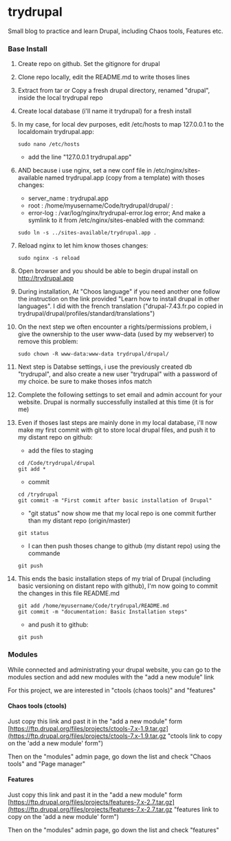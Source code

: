 # trydrupal
Small blog to practice and learn Drupal, including Chaos tools, Features etc.

### Base Install

1. Create repo on github. Set the gitignore for drupal
2. Clone repo locally, edit the README.md to write thoses lines
3. Extract from tar or Copy a fresh drupal directory, renamed "drupal", inside the local trydrupal repo
4. Create local database (i'll name it trydrupal) for a fresh install
5. In my case, for local dev purposes, edit /etc/hosts to map 127.0.0.1 to the localdomain trydrupal.app:

    ```shell
    sudo nano /etc/hosts
    ```
    * add the line "127.0.0.1  trydrupal.app"
6. AND because i use nginx, set a new conf file in /etc/nginx/sites-available named trydrupal.app (copy from a template) with thoses changes:
    * server_name :    trydrupal.app
    * root :           /home/myusername/Code/trydrupal/drupal/ :
    * error-log :      /var/log/nginx/trydrupal-error.log error;
And make a symlink to it from /etc/nginx/sites-enabled with the command:

    ```shell
    sudo ln -s ../sites-available/trydrupal.app .
    ```

7. Reload nginx to let him know thoses changes:

    ```shell
    sudo nginx -s reload
    ```

8. Open browser and you should be able to begin drupal install on http://trydrupal.app
9. During installation, At "Choos language" if you need another one follow the instruction on the link provided "Learn how to install drupal in other languages". I did with the french translation ("drupal-7.43.fr.po copied in trydrupal/drupal/profiles/standard/translations")
10. On the next step we often encounter a rights/permissions problem, i give the ownership to the user www-data (used by my webserver) to remove this problem:

    ```shell
    sudo chown -R www-data:www-data trydrupal/drupal/
    ```

11. Next step is Databse settings, i use the previously created db "trydrupal", and also create a new user "trydrupal" with a password of my choice. be sure to make thoses infos match
12. Complete the following settings to set email and admin account for your website. Drupal is normally successfully installed at this time (it is for me)

13. Even if thoses last steps are mainly done in my local database, i'll now make my first commit with git to store local drupal files, and push it to my distant repo on github:
    * add the files to staging 

    ```shell
    cd /Code/trydrupal/drupal
    git add *
    ```

    * commit 

    ```shell
    cd /trydrupal
    git commit -m "First commit after basic installation of Drupal"
    ```

    * "git status" now show me that my local repo is one commit further than my distant repo (origin/master)

    ```shell
    git status
    ```

    * I can then push thoses change to github (my distant repo) using the commande

    ```shell
    git push
    ```

14. This ends the basic installation steps of my trial of Drupal (including basic versioning on distant repo with github), I'm now going to commit the changes in this file README.md 

    ```shell
    git add /home/myusername/Code/trydrupal/README.md
    git commit -m "documentation: Basic Installation steps"
    ```

    * and push it to github:

    ```shell
    git push
    ```

### Modules 

While connected and administrating your drupal website, you can go to the modules section and add new modules with the "add a new module" link

For this project, we are interested in "ctools (chaos tools)" and "features"

#### Chaos tools (ctools)

Just copy this link and past it in the "add a new module" form
[https://ftp.drupal.org/files/projects/ctools-7.x-1.9.tar.gz](https://ftp.drupal.org/files/projects/ctools-7.x-1.9.tar.gz "ctools link to copy on the 'add a new module' form")

Then on the "modules" admin page, go down the list and check "Chaos tools" and "Page manager"

#### Features
Just copy this link and past it in the "add a new module" form
[https://ftp.drupal.org/files/projects/features-7.x-2.7.tar.gz](https://ftp.drupal.org/files/projects/features-7.x-2.7.tar.gz "features link to copy on the 'add a new module' form")

Then on the "modules" admin page, go down the list and check "features"